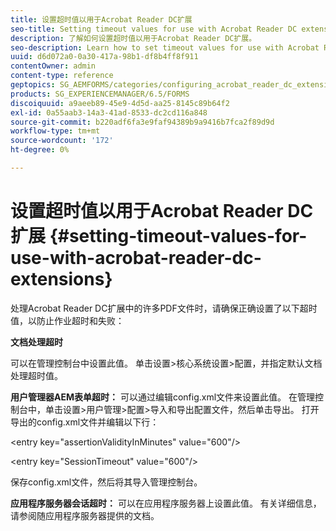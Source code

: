 ```yaml
---
title: 设置超时值以用于Acrobat Reader DC扩展
seo-title: Setting timeout values for use with Acrobat Reader DC extensions
description: 了解如何设置超时值以用于Acrobat Reader DC扩展。
seo-description: Learn how to set timeout values for use with Acrobat Reader DC extensions.
uuid: d6d072a0-0a30-417a-98b1-df8b4ff8f911
contentOwner: admin
content-type: reference
geptopics: SG_AEMFORMS/categories/configuring_acrobat_reader_dc_extensions
products: SG_EXPERIENCEMANAGER/6.5/FORMS
discoiquuid: a9aeeb89-45e9-4d5d-aa25-8145c89b64f2
exl-id: 0a55aab3-14a3-41ad-8533-dc2cd116a848
source-git-commit: b220adf6fa3e9faf94389b9a9416b7fca2f89d9d
workflow-type: tm+mt
source-wordcount: '172'
ht-degree: 0%

---
```


# 设置超时值以用于Acrobat Reader DC扩展  {#setting-timeout-values-for-use-with-acrobat-reader-dc-extensions}

处理Acrobat Reader DC扩展中的许多PDF文件时，请确保正确设置了以下超时值，以防止作业超时和失败：

**文档处理超时**

可以在管理控制台中设置此值。 单击设置>核心系统设置>配置，并指定默认文档处理超时值。

**用户管理器AEM表单超时：** 可以通过编辑config.xml文件来设置此值。 在管理控制台中，单击设置>用户管理>配置>导入和导出配置文件，然后单击导出。 打开导出的config.xml文件并编辑以下行：

&lt;entry key=&quot;assertionValidityInMinutes&quot; value=&quot;600&quot;/>

&lt;entry key=&quot;SessionTimeout&quot; value=&quot;600&quot;/>

保存config.xml文件，然后将其导入管理控制台。

**应用程序服务器会话超时：** 可以在应用程序服务器上设置此值。 有关详细信息，请参阅随应用程序服务器提供的文档。
